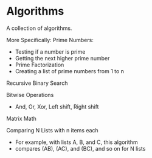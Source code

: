 # Algorithms

A collection of algorithms.

More Specifically:
  Prime Numbers:
  - Testing if a number is prime
  - Getting the next higher prime number
  - Prime Factorization
  - Creating a list of prime numbers from 1 to n
  
  Recursive Binary Search
  
  Bitwise Operations
  - And, Or, Xor, Left shift, Right shift
  
  Matrix Math
  
  Comparing N Lists with n items each
  - For example, with lists A, B, and C, this algorithm 
  - compares (AB), (AC), and (BC), and so on for N lists
  
  
  
  
  
